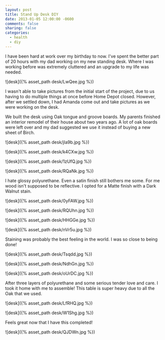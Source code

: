 ```yaml
---
layout: post
title: Stand Up Desk DIY
date: 2013-01-05 12:00:00 -0600
comments: false
sharing: false
categories:
  - health
  - diy
---
```


I have been hard at work over my birthday to now. I've spent the better part of
20 hours with my dad working on my new standing desk. Where I was working before
was extremely cluttered and an upgrade to my life was needed.

![desk]({% asset_path desk/LwQee.jpg %})

I wasn't able to take pictures from the initial start of the project, due to us
having to do multiple things at once before Home Depot closed. However, after we
settled down, I had Amanda come out and take pictures as we were working on the
desk.

We built the desk using Oak tongue and groove boards. My parents finished an
interior remodel of their house about two years ago. A lot of oak boards were
left over and my dad suggested we use it instead of buying a new sheet of Birch.

![desk]({% asset_path desk/jla9b.jpg %})

![desk]({% asset_path desk/k4CXw.jpg %})

![desk]({% asset_path desk/1zUfQ.jpg %})

![desk]({% asset_path desk/RQaNk.jpg %})

I hate glossy polyurethane. Even a satin finish still bothers me some. For me
wood isn't supposed to be reflective. I opted for a Matte finish with a Dark
Walnut stain.

![desk]({% asset_path desk/0yFAW.jpg %})

![desk]({% asset_path desk/RQUhn.jpg %})

![desk]({% asset_path desk/HHGGe.jpg %})

![desk]({% asset_path desk/nVr5u.jpg %})

Staining was probably the best feeling in the world. I was so close to being
done!

![desk]({% asset_path desk/Tsqdd.jpg %})

![desk]({% asset_path desk/NdhGn.jpg %})

![desk]({% asset_path desk/oUrDC.jpg %})

After three layers of polyurethane and some serious tender love and care. I took
it home with me to assemble! This table is super heavy due to all the Oak that
we used.

![desk]({% asset_path desk/LfRHQ.jpg %})

![desk]({% asset_path desk/W1Shg.jpg %})

Feels great now that I have this completed!

![desk]({% asset_path desk/QJDWn.jpg %})
